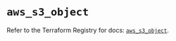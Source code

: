 # `aws_s3_object`

Refer to the Terraform Registry for docs: [`aws_s3_object`](https://registry.terraform.io/providers/hashicorp/aws/4.67.0/docs/resources/s3_object).
